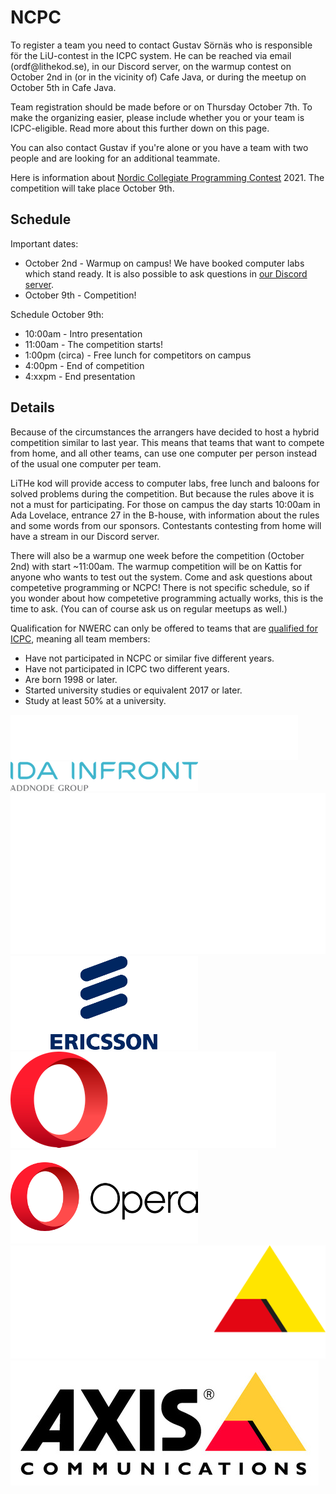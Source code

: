 # NCPC

<div id="important-information">

<p>
To register a team you need to contact Gustav Sörnäs who is responsible för the
LiU-contest in the ICPC system. He can be reached via email (ordf@lithekod.se),
in our Discord server, on the warmup contest on October 2nd in (or in the
vicinity of) Cafe Java, or during the meetup on October 5th in Cafe Java.
</p>

<p>
Team registration should be made before or on Thursday October 7th. To make the
organizing easier, please include whether you or your team is ICPC-eligible.
Read more about this further down on this page.
</p>

<p>
You can also contact Gustav if you're alone or you have a team with two people
and are looking for an additional teammate.
</p>

</div>

Here is information about [Nordic Collegiate Programming
Contest](https://nordic.icpc.io/ncpc2021/) 2021. The competition will take
place October 9th.

## Schedule

Important dates:

* October 2nd - Warmup on campus! We have booked computer labs which stand
  ready. It is also possible to ask questions in
  [our Discord server](https://discord.gg/UG5YYsN).
* October 9th - Competition!

Schedule October 9th:

* 10:00am - Intro presentation
* 11:00am - The competition starts!
* 1:00pm (circa) - Free lunch for competitors on campus
* 4:00pm - End of competition
* 4:xxpm - End presentation

## Details

Because of the circumstances the arrangers have decided to host a hybrid
competition similar to last year. This means that teams that want to compete
from home, and all other teams, can use one computer per person instead of the
usual one computer per team.

LiTHe kod will provide access to computer labs, free lunch and baloons for
solved problems during the competition. But because the rules above it is not a
must for participating. For those on campus the day starts 10:00am in Ada
Lovelace, entrance 27 in the B-house, with information about the rules and some
words from our sponsors. Contestants contesting from home will have a stream in
our Discord server.

There will also be a warmup one week before the competition (October 2nd) with
start ~11:00am. The warmup competition will be on Kattis for anyone who wants
to test out the system. Come and ask questions about competetive programming or
NCPC! There is not specific schedule, so if you wonder about how competetive
programming actually works, this is the time to ask. (You can of course ask us
on regular meetups as well.)

Qualification for NWERC can only be offered to teams that are [qualified for
ICPC](https://icpc.global/regionals/rules), meaning all team members:

* Have not participated in NCPC or similar five different years.
* Have not participated in ICPC two different years.
* Are born 1998 or later.
* Started university studies or equivalent 2017 or later.
* Study at least 50% at a university.

<div id="sponsor-container">
    <img class="sponsor only-dark-theme" src="/static/img/idainfront_dt.png" alt="ida infront">
    <img class="sponsor only-light-theme" src="/static/img/idainfront_lt.png" alt="ida infront">
    <img class="sponsor only-dark-theme" src="/static/img/ericsson_dt.svg" alt="ericsson">
    <img class="sponsor only-light-theme" src="/static/img/ericsson_lt.png" alt="ericsson">
    <img class="sponsor only-dark-theme" src="/static/img/opera_dt.png" alt="opera">
    <img class="sponsor only-light-theme" src="/static/img/opera_lt.png" alt="opera">
    <img class="sponsor only-dark-theme" src="/static/img/axis_dt.png" alt="axis">
    <img class="sponsor only-light-theme" src="/static/img/axis_lt.jpg" alt="axis">
</div>
